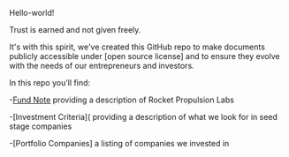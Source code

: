 Hello-world!

Trust is earned and not given freely. 

It's with this spirit, we've created this GitHub repo to make documents publicly accessible under [open source license] and to ensure they evolve with the needs of our entrepreneurs and investors.

In this repo you'll find: 

-[Fund Note](https://github.com/ierollins-rocket/Hello-world/blob/master/01-Fund%20Note.md) providing a description of Rocket Propulsion Labs

-[Investment Criteria]( providing a description of what we look for in seed stage companies

-[Portfolio Companies] a listing of companies we invested in 
